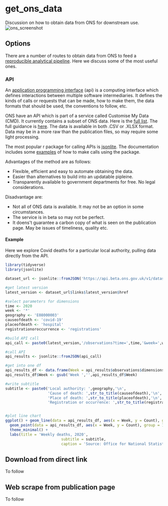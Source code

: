 # get_ons_data
Discussion on how to obtain data from ONS for downstream use.
![ons_screenshot](https://github.com/benstanbury/get_ons_data/blob/master/ons_screenshot.jpeg)

## Options

There are a number of routes to obtain data from ONS to feed a [reproducible analytical pipeline](https://ukgovdatascience.github.io/rap-website/). Here we discuss some of the most useful ones.

### API 

An [application programming interface](https://en.wikipedia.org/wiki/Application_programming_interface) (api) is a computing interface which defines interactions between multiple software intermediaries. It defines the kinds of calls or requests that can be made, how to make them, the data formats that should be used, the conventions to follow, etc.

ONS have an API which is part of a service called Customise My Data (CMD). It currently contains a subset of ONS data. Here is the [full list](https://onsdigital.github.io/dp-prototypes/prototypes/cmd-dataset-list/index.html). The full guidance is [here](https://developer.beta.ons.gov.uk/). The data is available in both .CSV or .XLSX format. Data may be in a more raw than the publication files, so may require some light processing. 

The most popular r package for calling APIs is [jsonlite](https://cran.r-project.org/web/packages/jsonlite/index.html). The documentation includes some [examples](https://cran.r-project.org/web/packages/jsonlite/vignettes/json-apis.html) of how to make calls using the package.

Advantages of the method are as follows:
- Flexible, efficient and easy to automate obtaining the data. 
- Easier than alternatives to build into an updatable pipleine. 
- Transparently available to government departments for free. No legal considerations.

Disadvantage are:
- Not all of ONS data is available. It may not be an option in some circumstances.
- The service is in beta so may not be perfect.
- It doens't guarantee a carbon copy of what is seen on the publication page. May be issues of timeliness, quality etc.

#### Example
Here we explore Covid deaths for a particular local authority, pulling data directly from the API.

``` r
library(tidyverse)
library(jsonlite)

dataset_url <- jsonlite::fromJSON('https://api.beta.ons.gov.uk/v1/datasets/weekly-deaths-local-authority')

#get latest version
latest_version <- dataset_url$links$latest_version$href

#select parameters for dimensions
time <- 2020
week <- '*'
geography <- 'E08000003'
causeofdeath <- 'covid-19'
placeofdeath <- 'hospital'
registrationoroccurrence <- 'registrations'

#build API call
api_call <- paste0(latest_version,'/observations?time=',time,'&week=',week,'&geography=',geography,'&causeofdeath=',causeofdeath,'&placeofdeath=',placeofdeath,'&registrationoroccurrence=',registrationoroccurrence)

#call API
api_results <- jsonlite::fromJSON(api_call)

#get into one df
api_results_df <- data.frame(Week = api_results$observations$dimensions$week$label, Count = as.numeric(api_results$observations$observation))
api_results_df$Week <- gsub('Week ','',api_results_df$Week)

#write subtitle
subtitle <- paste0('Local authority: ',geography,'\n',
                   'Cause of death: ',str_to_title(causeofdeath),'\n',
                   'Place of death: ',str_to_title(placeofdeath),'\n',
                   'Registration or occurrence: ',str_to_title(registrationoroccurrence))


#plot line chart
ggplot() + geom_line(data = api_results_df, aes(x = Week, y = Count), group = 1) + 
  geom_point(data = api_results_df, aes(x = Week, y = Count), group = 1) + 
  theme_minimal() + 
  labs(title = 'Weekly deaths, 2020', 
                         subtitle = subtitle, 
                         caption = 'Source: Office for National Statistics API')
```

## Download from direct link
To follow

## Web scrape from publication page
To follow
